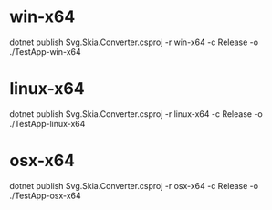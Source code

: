 # win-x64

dotnet publish Svg.Skia.Converter.csproj -r win-x64 -c Release -o ./TestApp-win-x64

# linux-x64

dotnet publish Svg.Skia.Converter.csproj -r linux-x64 -c Release -o ./TestApp-linux-x64

# osx-x64

dotnet publish Svg.Skia.Converter.csproj -r osx-x64 -c Release -o ./TestApp-osx-x64
